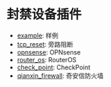 # 封禁设备插件

* [example](./example): 样例
* [tcp_reset](./tcp_reset): 旁路阻断
* [opnsense](./opnsense): OPNsense
* [router_os](./router_os): RouterOS
* [check_point](./check_point): CheckPoint
* [qianxin_firewall](./qianxin_firewall): 奇安信防火墙
